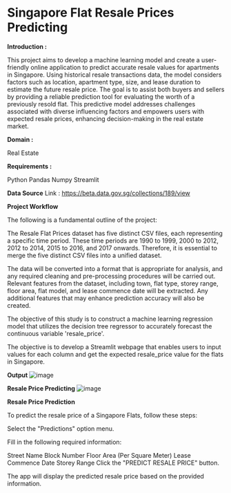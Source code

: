 # Singapore Flat Resale Prices Predicting

**Introduction :**

This project aims to develop a machine learning model and create a user-friendly online application to predict accurate resale values for apartments in Singapore. Using historical resale transactions data, the model considers factors such as location, apartment type, size, and lease duration to estimate the future resale price. The goal is to assist both buyers and sellers by providing a reliable prediction tool for evaluating the worth of a previously resold flat. This predictive model addresses challenges associated with diverse influencing factors and empowers users with expected resale prices, enhancing decision-making in the real estate market.

**Domain :**

Real Estate

**Requirements :**

Python
Pandas
Numpy
Streamlit

**Data Source**
Link : https://beta.data.gov.sg/collections/189/view

**Project Workflow**

The following is a fundamental outline of the project:

The Resale Flat Prices dataset has five distinct CSV files, each representing a specific time period. These time periods are 1990 to 1999, 2000 to 2012, 2012 to 2014, 2015 to 2016, and 2017 onwards. Therefore, it is essential to merge the five distinct CSV files into a unified dataset.

The data will be converted into a format that is appropriate for analysis, and any required cleaning and pre-processing procedures will be carried out. Relevant features from the dataset, including town, flat type, storey range, floor area, flat model, and lease commence date will be extracted. Any additional features that may enhance prediction accuracy will also be created.

The objective of this study is to construct a machine learning regression model that utilizes the decision tree regressor to accurately forecast the continuous variable 'resale_price'.

The objective is to develop a Streamlit webpage that enables users to input values for each column and get the expected resale_price value for the flats in Singapore.

**Output**
![image](https://github.com/DineshDhamodharan24/Singapore_Flat_Resale_/assets/142207421/1570aa93-23db-494c-a482-e7bfd8b68461)

**Resale Price Predicting**
![image](https://github.com/DineshDhamodharan24/Singapore_Flat_Resale_/assets/142207421/f0d8e545-bd68-464f-ac3d-7dfe1d4d40ee)

**Resale Price Prediction**

To predict the resale price of a Singapore Flats, follow these steps:

Select the "Predictions" option menu.

Fill in the following required information:

Street Name
Block Number
Floor Area (Per Square Meter)
Lease Commence Date
Storey Range
Click the "PREDICT RESALE PRICE" button.

The app will display the predicted resale price based on the provided information.
